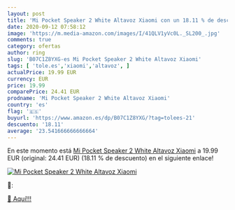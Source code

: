 ```yaml
---
layout: post
title: 'Mi Pocket Speaker 2 White Altavoz Xiaomi con un 18.11 % de descuento'
date: 2020-09-12 07:58:12
image: 'https://m.media-amazon.com/images/I/41QLV1yVc0L._SL200_.jpg'
comments: true
category: ofertas
author: ring
slug: 'B07C1Z8YXG-es Mi Pocket Speaker 2 White Altavoz Xiaomi'
tags: [ 'tole.es','xiaomi','altavoz', ]
actualPrice: 19.99 EUR
currency: EUR
price: 19.99
comparePrice: 24.41 EUR
prodname: 'Mi Pocket Speaker 2 White Altavoz Xiaomi'
country: 'es'
flag: '🇪🇸'
buyurl: 'https://www.amazon.es/dp/B07C1Z8YXG/?tag=tolees-21'
descuento: '18.11'
average: '23.541666666666664'
---
```


En este momento está [Mi Pocket Speaker 2 White Altavoz Xiaomi](https://www.amazon.es/dp/B07C1Z8YXG/?tag=tolees-21) a 19.99 EUR (original: 24.41 EUR) (18.11 %  de descuento) en el siguiente enlace!

[![Mi Pocket Speaker 2 White Altavoz Xiaomi](https://m.media-amazon.com/images/I/41QLV1yVc0L._SL200_.jpg)](https://www.amazon.es/dp/B07C1Z8YXG/?tag=tolees-21)

🔎:


[🛒 Aquí!!!](https://www.amazon.es/dp/B07C1Z8YXG/?tag=tolees-21)
